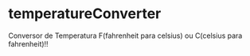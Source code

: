 # temperatureConverter
Conversor de Temperatura F(fahrenheit para celsius) ou C(celsius para fahrenheit)!!
